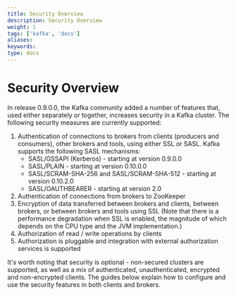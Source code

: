 ```yaml
---
title: Security Overview 
description: Security Overview 
weight: 1
tags: ['kafka', 'docs']
aliases: 
keywords: 
type: docs
---
```


# Security Overview 

In release 0.9.0.0, the Kafka community added a number of features that, used either separately or together, increases security in a Kafka cluster. The following security measures are currently supported: 

  1. Authentication of connections to brokers from clients (producers and consumers), other brokers and tools, using either SSL or SASL. Kafka supports the following SASL mechanisms: 
     * SASL/GSSAPI (Kerberos) - starting at version 0.9.0.0
     * SASL/PLAIN - starting at version 0.10.0.0
     * SASL/SCRAM-SHA-256 and SASL/SCRAM-SHA-512 - starting at version 0.10.2.0
     * SASL/OAUTHBEARER - starting at version 2.0
  2. Authentication of connections from brokers to ZooKeeper
  3. Encryption of data transferred between brokers and clients, between brokers, or between brokers and tools using SSL (Note that there is a performance degradation when SSL is enabled, the magnitude of which depends on the CPU type and the JVM implementation.)
  4. Authorization of read / write operations by clients
  5. Authorization is pluggable and integration with external authorization services is supported

It's worth noting that security is optional - non-secured clusters are supported, as well as a mix of authenticated, unauthenticated, encrypted and non-encrypted clients. The guides below explain how to configure and use the security features in both clients and brokers. 
